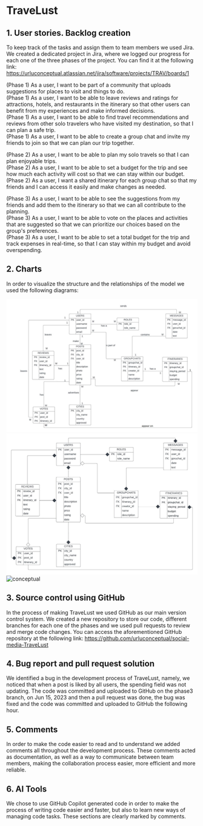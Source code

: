 # TraveLust

## 1. User stories. Backlog creation
To keep track of the tasks and assign them to team members we used Jira. We created a dedicated project in Jira, where we logged our progress for each one of the three phases of the project. You can find it at the following link: https://urluconceptual.atlassian.net/jira/software/projects/TRAV/boards/1  

(Phase 1) As a user, I want to be part of a community that uploads suggestions for places to visit and things to do.  
(Phase 1) As a user, I want to be able to leave reviews and ratings for attractions, hotels, and restaurants in the itinerary so that other users can benefit from my experiences and make informed decisions.  
(Phase 1) As a user, I want to be able to find travel recommendations and reviews from other solo travelers who have visited my destination, so that I can plan a safe trip.  
(Phase 1) As a user, I want to be able to create a group chat and invite my friends to join so that we can plan our trip together.  

(Phase 2) As a user, I want to be able to plan my solo travels so that I can plan enjoyable trips.  
(Phase 2) As a user, I want to be able to set a budget for the trip and see how much each activity will cost so that we can stay within our budget.  
(Phase 2) As a user, I want a shared itinerary for each group chat so that my friends and I can access it easily and make changes as needed.  

(Phase 3) As a user, I want to be able to see the suggestions from my friends and add them to the itinerary so that we can all contribute to the planning.  
(Phase 3) As a user, I want to be able to vote on the places and activities that are suggested so that we can prioritize our choices based on the group's preferences.  
(Phase 3) As a user, I want to be able to set a total budget for the trip and track expenses in real-time, so that I can stay within my budget and avoid overspending.  

## 2. Charts
In order to visualize the structure and the relationships of the model we used the following diagrams:

![er](ER_DIAGRAM.jpg)
![uml](UML_DIAGRAM.jpeg)
![conceptual](CONCEPTUAL_DIAGRAM.jpeg)

## 3. Source control using GitHub
In the process of making TraveLust we used GitHub as our main version control system. We created a new repository to store our code, different branches for each one of the phases and we used pull requests to review and merge code changes. You can access the aforementioned GitHub repository at the following link: https://github.com/urluconceptual/social-media-TraveLust



## 4. Bug report and pull request solution
We identified a bug in the development process of TraveLust, namely, we noticed that when a post is liked by all users, the spending field was not updating. The code was committed and uploaded to GitHub on the phase3 branch, on Jun 15, 2023 and then a pull request was done, the bug was fixed and the code was committed and uploaded to GitHub the following hour.

## 5. Comments

In order to make the code easier to read and to understand we added comments all throughout the development process. These comments acted as documentation, as well as a way to communicate between team members, making the collaboration process easier, more efficient and more reliable.

## 6. AI Tools

We chose to use GitHub Copilot generated code in order to make the process of writing code easier and faster, but also to learn new ways of managing code tasks. These sections are clearly marked by comments.
